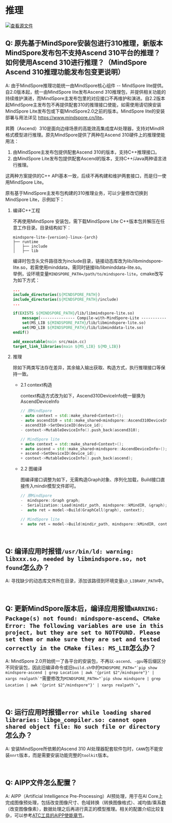 # 推理

[![查看源文件](https://mindspore-website.obs.cn-north-4.myhuaweicloud.com/website-images/r2.2/resource/_static/logo_source.svg)](https://gitee.com/mindspore/docs/blob/r2.2/docs/mindspore/source_zh_cn/faq/inference.md)

## Q: 原先基于MindSpore安装包进行310推理，新版本MindSpore发布包不支持Ascend 310平台的推理？如何使用Ascend 310进行推理？（MindSpore Ascend 310推理功能发布包变更说明）

A: 由于MindSpore推理功能统一由MindSpore核心组件 -- MindSpore lite提供。自2.0版本起，统一由MindSpore lite发布Ascend 310推理包，并提供相关功能的持续维护演进，而MindSpore主发布包里的对应接口不再维护和演进。自2.2版本起MindSpore主发布包不再提供配套310的推理接口使能，如需使用请切换安装MindSpore Lite发布包或下载MindSpore2.0之前的版本。MindSpore lite的安装部署与用法详见 <https://www.mindspore.cn/lite>。

昇腾（Ascend）310是面向边缘场景的高能效高集成度AI处理器，支持对MindIR格式模型进行推理。原先MindSpore提供了两种在Ascend 310硬件上的推理使能用法：

1. 由MindSpore主发布包提供配套Ascend 310的版本，支持C++推理接口。
2. 由MindSpore Lite发布包提供配套Ascend的版本，支持C++/Java两种语言进行推理。

这两种方案提供的C++ API基本一致，后续不再构建和维护两套接口，而是归一使用MindSpore Lite。

原有基于MindSpore主发布包构建的310推理业务，可以少量修改切换到MindSpore Lite，示例如下：

1. 编译C++工程

    不再使用MindSpore 安装包，需下载MindSpore Lite C++版本包并解压在任意工作目录。目录结构如下：

    ```text
    mindspore-lite-{version}-linux-{arch}
    ├── runtime
    │   ├── include
    │   ├── lib
    ```

    编译时包含头文件路径改为include目录，链接动态库改为lib/libmindspore-lite.so，若需使用minddata，需同时链接lib/libminddata-lite.so。  
    举例，设环境变量``MINDSPORE_PATH=/path/to/mindspore-lite``，cmake改写为如下方式：

    ```cmake
    ...
    include_directories(${MINDSPORE_PATH})
    include_directories(${MINDSPORE_PATH}/include)
    ...

    if(EXISTS ${MINDSPORE_PATH}/lib/libmindspore-lite.so)
        message(--------------- Compile-with-MindSpore-Lite ----------------)
        set(MS_LIB ${MINDSPORE_PATH}/lib/libmindspore-lite.so)
        set(MD_LIB ${MINDSPORE_PATH}/lib/libminddata-lite.so)
    endif()

    add_executable(main src/main.cc)
    target_link_libraries(main ${MS_LIB} ${MD_LIB})
    ```

2. 推理

    除如下两类写法存在差异，其余输入输出获取、构造方式，执行推理接口等保持一致。

    - 2.1 context构造

      context构造方式改为如下，Ascend310DeviceInfo统一替换为AscendDeviceInfo

      ```c++
      // 原MindSpore
      - auto context = std::make_shared<Context>();
      - auto ascend310 = std::make_shared<mindspore::Ascend310DeviceInfo>();
      - ascend310->SetDeviceID(device_id);
      - context->MutableDeviceInfo().push_back(ascend310);

      // MindSpore lite
      + auto context = std::make_shared<Context>();
      + auto ascend = std::make_shared<mindspore::AscendDeviceInfo>();
      + ascend->SetDeviceID(device_id);
      + context->MutableDeviceInfo().push_back(ascend);
      ```

    - 2.2 图编译

      图编译接口调整为如下，无需构造Graph对象、序列化加载，Build接口直接传入mindir模型文件即可。

      ```c++
      // 原MindSpore
      -  mindspore::Graph graph;
      -  Serialization::Load(mindir_path, mindspore::kMindIR, &graph);
      -  auto ret = model->Build(GraphCell(graph), context);

      // MindSpore lite
      +  auto ret = model->Build(mindir_path, mindspore::kMindIR, context);
      ```

<br/>

## Q: 编译应用时报错`/usr/bin/ld: warning: libxxx.so, needed by libmindspore.so, not found`怎么办？

A: 寻找缺少的动态库文件所在目录，添加该路径到环境变量`LD_LIBRARY_PATH`中。

<br/>

## Q: 更新MindSpore版本后，编译应用报错`WARNING: Package(s) not found: mindspore-ascend`、`CMake Error: The following variables are use in this project, but they are set to NOTFOUND. Please set them or make sure they are set and tested correctly in the CMake files: MS_LIB`怎么办？

A: MindSpore 2.0开始统一了各平台的安装包，不再以`-ascend`、`-gpu`等后缀区分不同安装包，因此旧编译命令或旧`build.sh`中的``MINDSPORE_PATH="`pip show mindspore-ascend | grep Location | awk '{print $2"/mindspore"}' | xargs realpath`"``需要修改为``MINDSPORE_PATH="`pip show mindspore | grep Location | awk '{print $2"/mindspore"}' | xargs realpath`"``。

<br/>

## Q: 运行应用时报错`error while loading shared libraries: libge_compiler.so: cannot open shared object file: No such file or directory`怎么办？

A: 安装MindSpore所依赖的Ascend 310 AI处理器配套软件包时，`CANN`包不能安装`nnrt`版本，而是需要安装功能完整的`toolkit`版本。

<br/>

## Q: AIPP文件怎么配置？

A: AIPP（Artificial Intelligence Pre-Processing）AI预处理，用于在AI Core上完成图像预处理，包括改变图像尺寸、色域转换（转换图像格式）、减均值/乘系数（改变图像像素），数据处理之后再进行真正的模型推理。相关的配置介绍比较复杂，可以参考[ATC工具的AIPP使能章节](https://www.hiascend.com/document/detail/zh/canncommercial/51RC2/inferapplicationdev/atctool/atctool_0017.html)。
